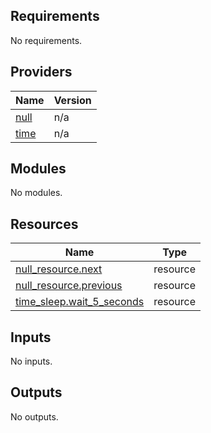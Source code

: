 <!-- BEGIN_TF_DOCS -->
## Requirements

No requirements.

## Providers

| Name | Version |
|------|---------|
| <a name="provider_null"></a> [null](#provider\_null) | n/a |
| <a name="provider_time"></a> [time](#provider\_time) | n/a |

## Modules

No modules.

## Resources

| Name | Type |
|------|------|
| [null_resource.next](https://registry.terraform.io/providers/hashicorp/null/latest/docs/resources/resource) | resource |
| [null_resource.previous](https://registry.terraform.io/providers/hashicorp/null/latest/docs/resources/resource) | resource |
| [time_sleep.wait_5_seconds](https://registry.terraform.io/providers/hashicorp/time/latest/docs/resources/sleep) | resource |

## Inputs

No inputs.

## Outputs

No outputs.
<!-- END_TF_DOCS -->